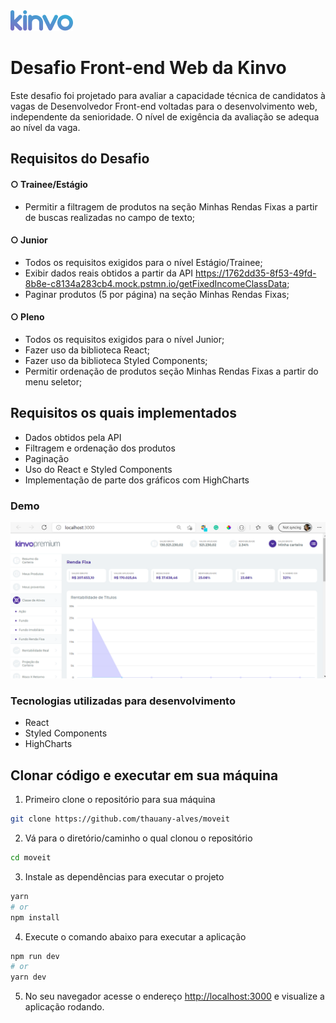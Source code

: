 
<img src="/public/logo.svg" width="100px" />

# Desafio Front-end Web da Kinvo
Este desafio foi projetado para avaliar a capacidade técnica de candidatos à vagas de Desenvolvedor Front-end voltadas para o desenvolvimento web, independente da senioridade. O nível de exigência da avaliação se adequa ao nível da vaga.   

## Requisitos do Desafio
#### ○ Trainee/Estágio
- Permitir a filtragem de produtos na seção Minhas Rendas Fixas a partir de buscas realizadas no campo de texto;

#### ○ Junior
- Todos os requisitos exigidos para o nível Estágio/Trainee;
- Exibir dados reais obtidos a partir da API https://1762dd35-8f53-49fd-8b8e-c8134a283cb4.mock.pstmn.io/getFixedIncomeClassData;
- Paginar produtos (5 por página) na seção Minhas Rendas Fixas;

#### ○ Pleno
- Todos os requisitos exigidos para o nível Junior;
- Fazer uso da biblioteca React;
- Fazer uso da biblioteca Styled Components;
- Permitir ordenação de produtos seção Minhas Rendas Fixas a partir do menu seletor;

## Requisitos os quais implementados
- Dados obtidos pela API 
- Filtragem e ordenação dos produtos
- Paginação 
- Uso do React e Styled Components
- Implementação de parte dos gráficos com HighCharts 


### Demo 
<img src="/public/desktop.png" width="600px">


### Tecnologias utilizadas para desenvolvimento
- React
- Styled Components
- HighCharts

## Clonar código e executar em sua máquina

1. Primeiro clone o repositório para sua máquina
```bash
git clone https://github.com/thauany-alves/moveit
```

2. Vá para o diretório/caminho o qual clonou o repositório
```bash
cd moveit
```

3. Instale as dependências para executar o projeto
```bash
yarn
# or
npm install
```
4. Execute o comando abaixo para executar a aplicação 
```bash
npm run dev
# or
yarn dev
```
5. No seu navegador acesse o endereço [http://localhost:3000](http://localhost:3000) e visualize a aplicação rodando.

